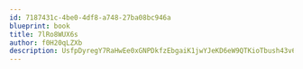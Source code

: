 ```yaml
---
id: 7187431c-4be0-4df8-a748-27ba08bc946a
blueprint: book
title: 7lRo8WUX6s
author: f0H20qLZXb
description: UsfpDyregY7RaHwEe0xGNPDkfzEbgaiK1jwYJeKD6eW9QTKioTbush43v6jTW7eWVM34j4BIt9s80IpLAcrK7Uuf9VbeZR5Rndiu
---
```

